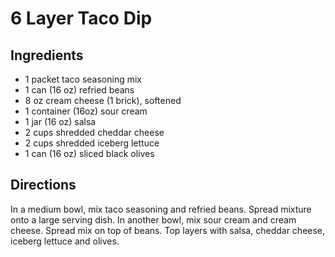 # 6 Layer Taco Dip

## Ingredients

- 1 packet taco seasoning mix
- 1 can (16 oz) refried beans
- 8 oz cream cheese (1 brick), softened
- 1 container (16oz) sour cream
- 1 jar (16 oz) salsa
- 2 cups shredded cheddar cheese
- 2 cups shredded iceberg lettuce
- 1 can (16 oz) sliced black olives

## Directions

In a medium bowl, mix taco seasoning and refried beans. Spread mixture onto a
large serving dish. In another bowl, mix sour cream and cream cheese. Spread
mix on top of beans. Top layers with salsa, cheddar cheese, iceberg lettuce
and olives.
